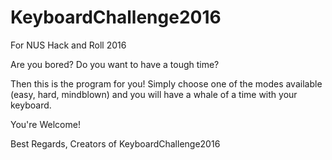 # KeyboardChallenge2016
For NUS Hack and Roll 2016

Are you bored? Do you want to have a tough time?

Then this is the program for you! Simply choose one of the modes available (easy, hard, mindblown) and you will have a whale of a time with your keyboard.

You're Welcome!

Best Regards,
Creators of KeyboardChallenge2016
